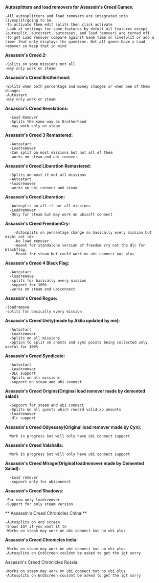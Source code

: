 **Autosplitters and load removers for Assassin's Creed Games:**

	-All autosplitters and load removers are integrated into livesplit/going to be.
	-To activate them edit splits then click activate
	-Look at settings for some features by defult all features except (autosplit, autostart, autoreset, and load remover) are turned off.
	-To get Load remover compare against Game time on livesplit or add a timer that only displays the gametime. Not all games have a Load remover so keep that in mind

**Assassin's Creed 2:**

	-Splits on some missions not all
	-may only work on steam

**Assassin's Creed Brotherhood:**

	-Splits when both percentage and money changes or when one of them changes
 	-Autostart
	-may only work on steam

**Assassin's Creed Revelations:**

	  -Load Remover
	  -Splits the same way as Brotherhood
	  -may work only on steam

**Assassin's Creed 3 Remastered:**

	  -Autostart
	  -Loadremover
	  -Can split on most missions but not all of them
	  -works on steam and ubi connect

**Assassin's Creed Liberation Remastered:**

	  -Splits on most if not all missions
	  -Autostart
	  -loadremover
	  -works on ubi connect and steam

**Assassin's Creed Liberation:**

	  -Autosplit on all if not all missions
	  -Loadremover
	  -Only for steam but may work on ubisoft connect

**Assassin's Creed FreedomCry:**

	  	-Autosplits on percentage change so basically every mission but might not idk
   		-No load remover
		-meant for standalone version of freedom cry not the dlc for blackflag.
		-Meant for steam but could work on ubi connect not plus


**Assassin's Creed 4 Black Flag:**

	  -Autostart
	  -loadremove
	  -splits for basically every mission
	  -support for 100%
	  -works on steam and ubiconnect

**Assassin's Creed Rogue:**

	-loadremove
	-splits for basically every mission
 
**Assassin's Creed Unity(made by Akilo updated by me):**

	  -Autostart
	  -Loadremover
	  -Splits on all missions
	  -option to split on chests and sync points being collected only useful for 100%

**Assassin's Creed Syndicate:**

	  -Autostart
	  -Loadremover
	  -DLC support
	  -Splits on all missions
	  -support on steam and ubi connect

**Assassin's Creed Origins(Original load remover made by demented salad):**

	  -Support for steam and ubi connect
	  -Splits on all quests which reward valid xp amounts
	  -loadremover
	  -dlc support

**Assassin's Creed Odyessey(Original load remover made by Cyn):**

	  Work in progress but will only have ubi connect support

**Assassin's Creed Valahalla:**

	  Work in progress but will only have ubi connect support

**Assassin's Creed Mirage(Original loadremover made by Demented Salad):**

	  -Load remover
	  -support only for ubiconnect

**Assassin's Creed Shadows:**

	-For now only loadremover
	-Support for only steam version
** Assassin's Creed Chronicles China:**

 	-Autosplits on end screen
	-Shows IGT if you want it to 
 	-Works on steam may work on ubi connect but no ubi plus

**Assassin's Creed Chronicles India:**

 	-Works on steam may work on ubi connect but no ubi plus
	-Autosplits on EndScreen couldnt be asked to get the igt sorry

 Assassin's Creed Chronicles Russia:

	-Works on steam may work on ubi connect but no ubi plus
 	-Autosplits on EndScreen couldnt be asked to get the igt sorry
    
